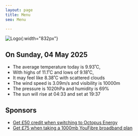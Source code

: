```yaml
---
layout: page
title: Menu
seo: Menu

---
```


![Logo](/images/logo.jpg){:width="832px"}

<!-- weather_marker starts -->
## On Sunday, 04 May 2025

- The average temperature today is 9.93˚C,
- With highs of 11.1˚C and lows of 9.18˚C,
- It may feel like 8.38˚C with scattered clouds
- The wind speed is 3.09m/s and visibility is 10000m
- The pressure is 1020hPa and humidity is 69%
- The sun will rise at 04:33 and set at 19:37

<!-- weather_marker ends -->

## Sponsors

- [Get £50 credit when switching to Octopus Energy](https://bit.ly/3oD1nnS)
- [Get £75 when taking a 1000mb YouFibre broadband plan](https://aklam.io/91zWhU?)
